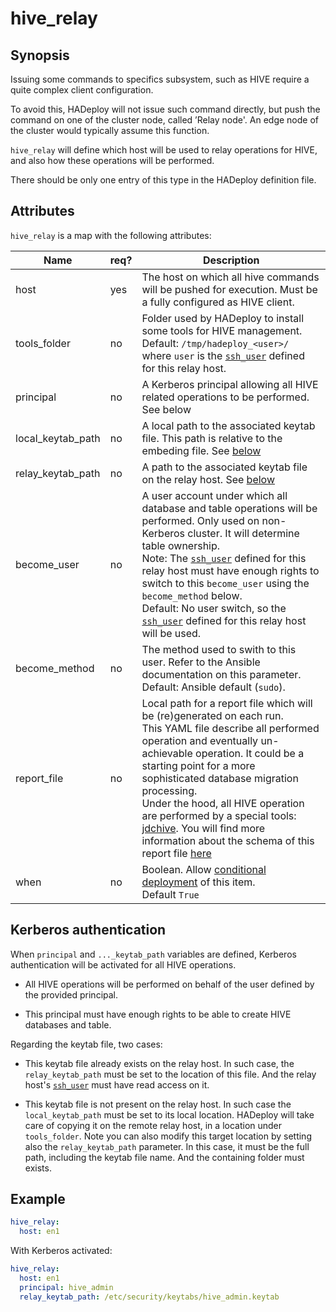 # hive_relay

## Synopsis

Issuing some commands to specifics subsystem, such as HIVE require a quite complex client configuration.

To avoid this, HADeploy will not issue such command directly, but push the command on one of the cluster node, called ’Relay node'.
An edge node of the cluster would typically assume this function.

`hive_relay` will define which host will be used to relay operations for HIVE, and also how these operations will be performed.

There should be only one entry of this type in the HADeploy definition file.

## Attributes

`hive_relay` is a map with the following attributes:

Name | req?	| 	Description
--- | --- | ---
host|yes|The host on which all hive commands will be pushed for execution. Must be a fully configured as HIVE client.
tools_folder|no|Folder used by HADeploy to install some tools for HIVE management.<br>Default: `/tmp/hadeploy_<user>/` where `user` is the [`ssh_user`](../inventory/hosts) defined for this relay host.
principal|no|A Kerberos principal allowing all HIVE related operations to be performed. See below
local_keytab_path|no|A local path to the associated keytab file. This path is relative to the embeding file. See [below](#kerberos-authentication)
relay_keytab_path|no|A path to the associated keytab file on the relay host. See [below](#kerberos-authentication)
become_user|no|A user account under which all database and table operations will be performed. Only used on non-Kerberos cluster. It will determine table ownership.<br>Note: The [`ssh_user`](../inventory/hosts) defined for this relay host must have enough rights to switch to this `become_user` using the `become_method` below.<br>Default: No user switch, so the [`ssh_user`](../inventory/hosts) defined for this relay host will be used.
become_method|no|The method used to swith to this user. Refer to the Ansible documentation on this parameter.<br>Default: Ansible default (`sudo`).
report_file|no|Local path for a report file which will be (re)generated on each run.<br>This YAML file describe all performed operation and eventually un-achievable operation. It could be a starting point for a more sophisticated database migration processing.<br>Under the hood, all HIVE operation are performed by a special tools: [jdchive](https://github.com/BROADSoftware/jdchive). You will find more information about the schema of this report file [here](https://github.com/BROADSoftware/jdchive#report-file) 
when|no|Boolean. Allow [conditional deployment](../../more/conditional_deployment) of this item.<br>Default `True` 

## Kerberos authentication

When `principal` and `..._keytab_path` variables are defined, Kerberos authentication will be activated for all HIVE operations.
 
* All HIVE operations will be performed on behalf of the user defined by the provided principal. 

* This principal must have enough rights to be able to create HIVE databases and table. 

Regarding the keytab file, two cases:

* This keytab file already exists on the relay host. In such case, the `relay_keytab_path` must be set to the location of this file. And the relay host's [`ssh_user`](../inventory/hosts) must have read access on it.

* This keytab file is not present on the relay host. In such case the `local_keytab_path` must be set to its local location. HADeploy will take care of copying it on the remote relay host, 
in a location under `tools_folder`. Note you can also modify this target location by setting also the `relay_keytab_path` parameter. In this case, 
it must be the full path, including the keytab file name. And the containing folder must exists.

## Example
```yaml
hive_relay:
  host: en1
```
With Kerberos activated:
```yaml
hive_relay:
  host: en1
  principal: hive_admin
  relay_keytab_path: /etc/security/keytabs/hive_admin.keytab
```
